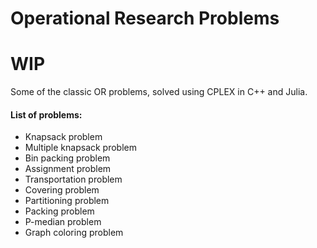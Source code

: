 # Operational Research Problems

# WIP

Some of the classic OR problems, solved using CPLEX in C++ and Julia.

#### List of problems:

* Knapsack problem
* Multiple knapsack problem
* Bin packing problem
* Assignment problem
* Transportation problem
* Covering problem
* Partitioning problem
* Packing problem
* P-median problem
* Graph coloring problem
